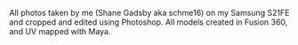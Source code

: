 All photos taken by me (Shane Gadsby aka schme16) on my Samsung S21FE and cropped and edited using Photoshop.
All models created in Fusion 360, and UV mapped with Maya.